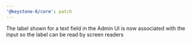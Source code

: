 ```yaml
---
'@keystone-6/core': patch
---
```


The label shown for a text field in the Admin UI is now associated with the input so the label can be read by screen readers
